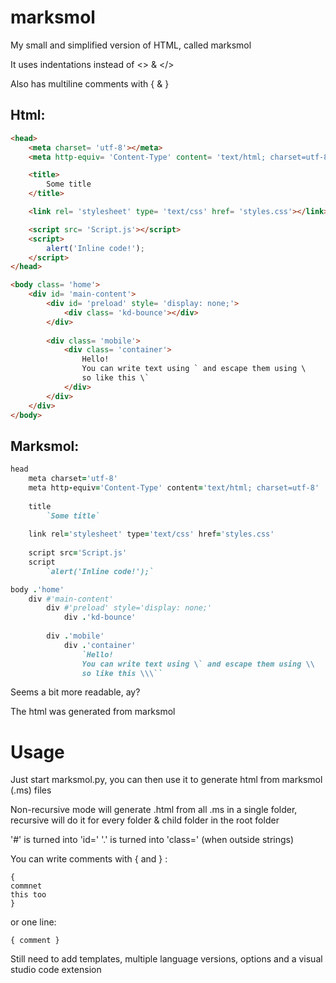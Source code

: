 # marksmol
My small and simplified version of HTML, called marksmol

It uses indentations instead of <> & </>

Also has multiline comments with { & }

## Html:
```html
<head>
	<meta charset= 'utf-8'></meta>
	<meta http-equiv= 'Content-Type' content= 'text/html; charset=utf-8'></meta>

	<title>
		Some title
	</title>

	<link rel= 'stylesheet' type= 'text/css' href= 'styles.css'></link>

	<script src= 'Script.js'></script>
	<script>
		alert('Inline code!');
	</script>
</head>

<body class= 'home'>
	<div id= 'main-content'>
		<div id= 'preload' style= 'display: none;'>
			<div class= 'kd-bounce'></div>
		</div>
		
		<div class= 'mobile'>
			<div class= 'container'>
				Hello!
				You can write text using ` and escape them using \
				so like this \`
			</div>
		</div>
	</div>
</body>
```

## Marksmol:
```ruby
head
    meta charset='utf-8'
    meta http-equiv='Content-Type' content='text/html; charset=utf-8'
    
    title
        `Some title`
        
    link rel='stylesheet' type='text/css' href='styles.css'
    
    script src='Script.js'
    script
        `alert('Inline code!');`

body .'home'
    div #'main-content'
        div #'preload' style='display: none;'
            div .'kd-bounce'
        
        div .'mobile'
            div .'container'
                `Hello!
                You can write text using \` and escape them using \\
                so like this \\\``
```

Seems a bit more readable, ay?

The html was generated from marksmol

# Usage
Just start marksmol.py, you can then use it to generate html from marksmol (.ms) files

Non-recursive mode will generate .html from all .ms in a single folder,
recursive will do it for every folder & child folder in the root folder

'&#35;' is turned into 'id='
'.' is turned into 'class='
(when outside strings)

You can write comments with { and } :
```
{
commnet
this too
}
```
or one line:
```
{ comment }
```

Still need to add templates, multiple language versions, options and a visual studio code extension
